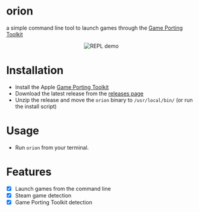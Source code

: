 # orion

a simple command line tool to launch games through the [Game Porting Toolkit](https://www.applegamingwiki.com/wiki/Game_Porting_Toolkit)

<div align="center">
<img src="./demo.gif" alt="REPL demo" />
</div>

# Installation
- Install the Apple [Game Porting Toolkit](https://www.applegamingwiki.com/wiki/Game_Porting_Toolkit)
- Download the latest release from the [releases page](https://github.com/andrewmd5/orion/releases/)
- Unzip the release and move the `orion` binary to `/usr/local/bin/` (or run the install script)

# Usage
- Run `orion` from your terminal. 

# Features

- [x] Launch games from the command line
- [x] Steam game detection
- [x] Game Porting Toolkit detection